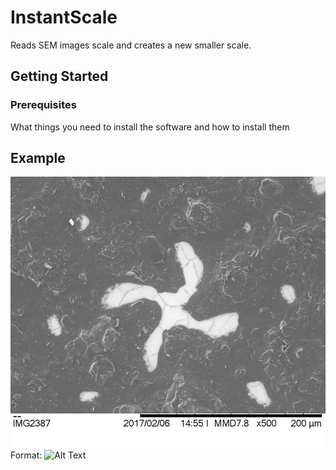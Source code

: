 # InstantScale
Reads SEM images scale and creates a new smaller scale.

## Getting Started


### Prerequisites

What things you need to install the software and how to install them

## Example

![sem_image](/images/sem1.jpg)
Format: ![Alt Text](url)
